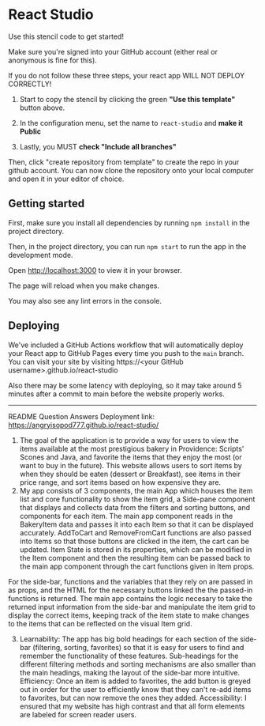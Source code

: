 # React Studio

Use this stencil code to get started!

Make sure you're signed into your GitHub account (either real or anonymous is fine for this).

If you do not follow these three steps, your react app WILL NOT DEPLOY CORRECTLY!

1) Start to copy the stencil by clicking the green **"Use this template"** button above.

2) In the configuration menu, set the name to `react-studio` and **make it Public**

3) Lastly, you MUST **check "Include all branches"**

Then, click "create repository from template" to create the repo in your github account. You can now clone the repository onto your local computer and open it in your editor of choice.

## Getting started

First, make sure you install all dependencies by running `npm install` in the project directory.

Then, in the project directory, you can run `npm start` to run the app in the development mode.

Open [http://localhost:3000](http://localhost:3000) to view it in your browser.

The page will reload when you make changes.

You may also see any lint errors in the console.

## Deploying

We've included a GitHub Actions workflow that will automatically deploy your React app to GitHub Pages every time you push to the `main` branch. You can visit your site by visiting https://\<your GitHub username\>.github.io/react-studio

Also there may be some latency with deploying, so it may take around 5 minutes after a commit to main before the website properly works.
_____________________________________________________________
README Question Answers
Deployment link: https://angryisopod777.github.io/react-studio/

1. The goal of the application is to provide a way for users to view the items available at the most prestigious bakery in Providence: Scripts' Scones and Java, and favorite the items that they enjoy the most (or want to buy in the future). This website allows users to sort items by when they should be eaten (dessert or Breakfast), see items in their price range, and sort items based on how expensive they are.
2. My app consists of 3 components, the main App which houses the item list and core functionality to show the item grid, a Side-pane component that displays and collects data from the filters and sorting buttons, and components for each item. The main app component reads in the BakeryItem data and passes it into each Item so that it can be displayed accurately. AddToCart and RemoveFromCart functions are also passed into Items so that those buttons are clicked in the item, the cart can be updated. Item State is stored in its properties, which can be modified in the Item component and then the resulting item can be passed back to the main app component through the cart functions given in Item props. 

For the side-bar, functions and the variables that they rely on are passed in as props, and the HTML for the necessary buttons linked the the passed-in functions is returned. The main app contains the logic necesary to take the returned input information from the side-bar and manipulate the item grid to display the correct items, keeping track of the item state to make changes to the items that can be reflected on the visual Item grid.

3. Learnability: The app has big bold headings for each section of the side-bar (filtering, sorting, favorites) so that it is easy for users to find and remember the functionality of these features. Sub-headings for the different filtering methods and sorting mechanisms are also smaller than the main headings, making the layout of the side-bar more intuitive.
Efficiency: Once an item is added to favorites, the add button is greyed out in order for the user to efficiently know that they can't re-add items to favorites, but can now remove the ones they added. 
Accessibility: I ensured that my website has high contrast and that all form elements are labeled for screen reader users. 
